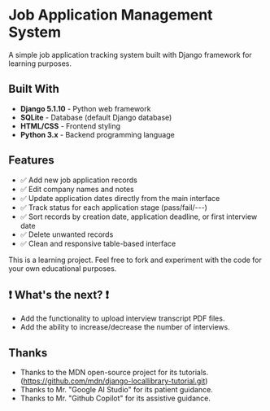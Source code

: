 # Job Application Management System

A simple job application tracking system built with Django framework for learning purposes.

## Built With

- **Django 5.1.10** - Python web framework
- **SQLite** - Database (default Django database)
- **HTML/CSS** - Frontend styling
- **Python 3.x** - Backend programming language

## Features

- ✅ Add new job application records
- ✅ Edit company names and notes
- ✅ Update application dates directly from the main interface
- ✅ Track status for each application stage (pass/fail/---)
- ✅ Sort records by creation date, application deadline, or first interview date
- ✅ Delete unwanted records
- ✅ Clean and responsive table-based interface

This is a learning project. Feel free to fork and experiment with the code for your own educational purposes.

## :exclamation: What's the next? :exclamation:
+ Add the functionality to upload interview transcript PDF files.
+ Add the ability to increase/decrease the number of interviews.

## Thanks
+ Thanks to the MDN open-source project for its tutorials. (https://github.com/mdn/django-locallibrary-tutorial.git)
+ Thanks to Mr. "Google AI Studio" for its patient guidance.
+ Thanks to Mr. "Github Copilot" for its assistive guidance.
